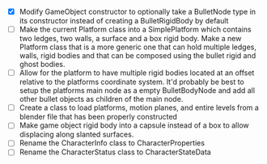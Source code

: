 - [x] Modify GameObject constructor to optionally take a BulletNode type in its constructor instead of creating a BulletRigidBody by default
- [ ] Make the current Platform class into a SimplePlatform which contains two ledges, two walls, a surface and a box rigid body.  Make a new Platform class that is a more generic one that can hold multiple ledges, walls, rigid bodies and that can be composed using the bullet rigid and ghost bodies.
- [ ] Allow for the platform to have multiple rigid bodies located at an offset relative to the platforms coordinate system. It'd probably be best to setup the platforms main node as a empty BulletBodyNode and add all other bullet objects as children of the main node.
- [ ] Create a class to load platforms, motion planes, and entire levels from a blender file that has been properly constructed
- [ ] Make game object rigid body into a capsule instead of a box to allow displacing along slanted surfaces.
- [ ] Rename the CharacterInfo class to CharacterProperties
- [ ] Rename the CharacterStatus class to CharacterStateData

